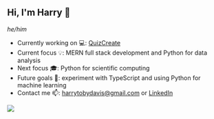 ## Hi, I'm Harry 👋
_he/him_

- Currently working on 💻: [QuizCreate](https://github.com/harryd05/quizcreate)
- Current focus 💡: MERN full stack development and Python for data analysis
- Next focus 🎓: Python for scientific computing
- Future goals 📅: experiment with TypeScript and using Python for machine learning
- Contact me 📫: harrytobydavis@gmail.com or [LinkedIn](https://www.linkedin.com/in/harry-d-7901a0218/)

<a href="https://github.com/harryd05">
  <img align="center" src="https://github-readme-stats.vercel.app/api/top-langs/?username=harryd05&theme=light&hide_langs_below=1" />
</a>
